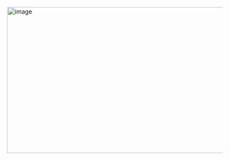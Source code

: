 <img width="927" height="342" alt="image" src="https://github.com/user-attachments/assets/8158006f-e7af-4adc-a2c4-c442562a241c" />

